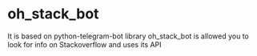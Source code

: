 # oh_stack_bot 
It is based on python-telegram-bot library
oh_stack_bot is allowed you to look for info on Stackoverflow and uses its API

